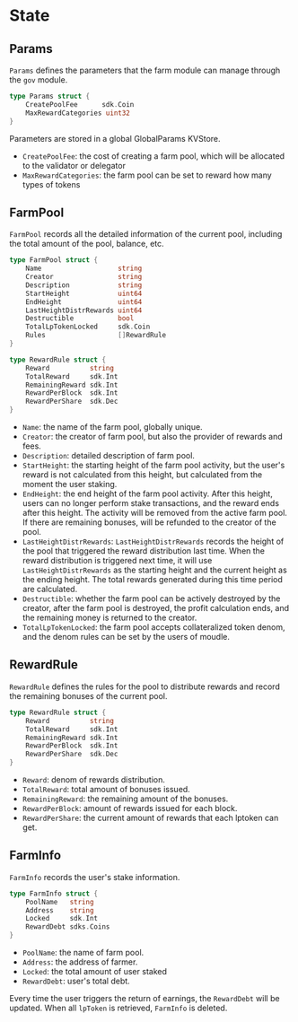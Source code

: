 <!--
order: 1
-->

# State

## Params

`Params` defines the parameters that the farm module can manage through the `gov` module.

```go
type Params struct {
    CreatePoolFee      sdk.Coin 
    MaxRewardCategories uint32                                  
}
```

Parameters are stored in a global GlobalParams KVStore.

- `CreatePoolFee`: the cost of creating a farm pool, which will be allocated to the validator or delegator
- `MaxRewardCategories`: the farm pool can be set to reward how many types of tokens

## FarmPool

`FarmPool` records all the detailed information of the current pool, including the total amount of the pool, balance, etc.

```go
type FarmPool struct {
    Name                   string                                  
    Creator                string                                  
    Description            string                                  
    StartHeight            uint64                                  
    EndHeight              uint64                                  
    LastHeightDistrRewards uint64                                  
    Destructible           bool                                    
    TotalLpTokenLocked     sdk.Coin 
    Rules                  []RewardRule                            
}

type RewardRule struct {
    Reward          string
    TotalReward     sdk.Int
    RemainingReward sdk.Int
    RewardPerBlock  sdk.Int
    RewardPerShare  sdk.Dec
}
```

- `Name`: the name of the farm pool, globally unique.
- `Creator`: the creator of farm pool, but also the provider of rewards and fees.
- `Description`: detailed description of farm pool.
- `StartHeight`: the starting height of the farm pool activity, but the user's reward is not calculated from this height, but calculated from the moment the user staking.
- `EndHeight`: the end height of the farm pool activity. After this height, users can no longer perform stake transactions, and the reward ends after this height. The activity will be removed from the active farm pool. If there are remaining bonuses, will be refunded to the creator of the pool.
- `LastHeightDistrRewards`: `LastHeightDistrRewards` records the height of the pool that triggered the reward distribution last time. When the reward distribution is triggered next time, it will use `LastHeightDistrRewards` as the starting height and the current height as the ending height. The total rewards generated during this time period are calculated.
- `Destructible`: whether the farm pool can be actively destroyed by the creator, after the farm pool is destroyed, the profit calculation ends, and the remaining money is returned to the creator.
- `TotalLpTokenLocked`: the farm pool accepts collateralized token denom, and the denom rules can be set by the users of moudle.

## RewardRule

`RewardRule` defines the rules for the pool to distribute rewards and record the remaining bonuses of the current pool.

```go
type RewardRule struct {
    Reward          string
    TotalReward     sdk.Int
    RemainingReward sdk.Int
    RewardPerBlock  sdk.Int
    RewardPerShare  sdk.Dec
}
```

- `Reward`: denom of rewards distribution.
- `TotalReward`: total amount of bonuses issued.
- `RemainingReward`: the remaining amount of the bonuses.
- `RewardPerBlock`: amount of rewards issued for each block.
- `RewardPerShare`: the current amount of rewards that each lptoken can get.

## FarmInfo

`FarmInfo` records the user's stake information.

```go
type FarmInfo struct {
    PoolName   string
    Address    string
    Locked     sdk.Int
    RewardDebt sdks.Coins
}
```

- `PoolName`: the name of farm pool.
- `Address`: the address of farmer.
- `Locked`: the total amount of user staked
- `RewardDebt`: user's total debt.

Every time the user triggers the return of earnings, the `RewardDebt` will be updated. When all `lpToken` is retrieved, `FarmInfo` is deleted.
